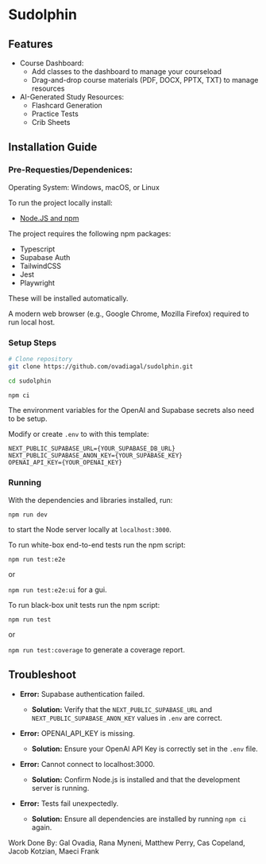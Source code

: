 # Sudolphin

## Features

- Course Dashboard:
  - Add classes to the dashboard to manage your courseload
  - Drag-and-drop course materials (PDF, DOCX, PPTX, TXT) to manage resources
- AI-Generated Study Resources:
  - Flashcard Generation
  - Practice Tests
  - Crib Sheets

## Installation Guide

### Pre-Requesties/Dependenices:

Operating System: Windows, macOS, or Linux

To run the project locally install:
- [Node.JS and npm](https://nodejs.org/en/download/package-manager)

The project requires the following npm packages:

- Typescript
- Supabase Auth
- TailwindCSS
- Jest
- Playwright

These will be installed automatically.

A modern web browser (e.g., Google Chrome, Mozilla Firefox) required to run local host.

### Setup Steps

```bash
# Clone repository
git clone https://github.com/ovadiagal/sudolphin.git

cd sudolphin

npm ci
```

The environment variables for the OpenAI and Supabase secrets also need to be setup.

Modify or create `.env` to with this template:

```
NEXT_PUBLIC_SUPABASE_URL={YOUR_SUPABASE_DB_URL}
NEXT_PUBLIC_SUPABASE_ANON_KEY={YOUR_SUPABASE_KEY}
OPENAI_API_KEY={YOUR_OPENAI_KEY}
```

### Running

With the dependencies and libraries installed, run:

`npm run dev`

to start the Node server locally at `localhost:3000`.

To run white-box end-to-end tests run the npm script:

`npm run test:e2e`

or

`npm run test:e2e:ui` for a gui.

To run black-box unit tests run the npm script:

`npm run test`

or

`npm run test:coverage` to generate a coverage report.

## Troubleshoot

- **Error:** Supabase authentication failed.
  - **Solution:** Verify that the `NEXT_PUBLIC_SUPABASE_URL` and `NEXT_PUBLIC_SUPABASE_ANON_KEY` values in `.env` are correct.

- **Error:** OPENAI_API_KEY is missing.
  - **Solution:** Ensure your OpenAI API Key is correctly set in the `.env` file.

- **Error:** Cannot connect to localhost:3000.
  - **Solution:** Confirm Node.js is installed and that the development server is running.

- **Error:** Tests fail unexpectedly.
  - **Solution:** Ensure all dependencies are installed by running `npm ci` again.


Work Done By: Gal Ovadia, Rana Myneni, Matthew Perry, Cas Copeland, Jacob Kotzian, Maeci Frank

